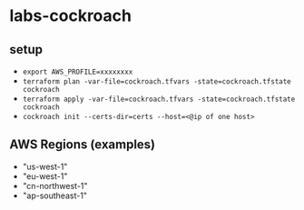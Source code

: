 # labs-cockroach

## setup
* `export AWS_PROFILE=xxxxxxxx`
* `terraform plan -var-file=cockroach.tfvars -state=cockroach.tfstate cockroach`
* `terraform apply -var-file=cockroach.tfvars -state=cockroach.tfstate cockroach`
* `cockroach init --certs-dir=certs --host=<@ip of one host>`


## AWS Regions (examples)
- "us-west-1"
- "eu-west-1"
- "cn-northwest-1"
- "ap-southeast-1"